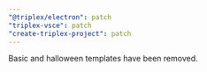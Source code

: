 ```yaml
---
"@triplex/electron": patch
"triplex-vsce": patch
"create-triplex-project": patch
---
```


Basic and halloween templates have been removed.
